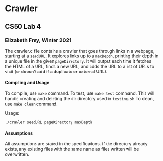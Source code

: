 # Crawler

## CS50 Lab 4

### Elizabeth Frey, Winter 2021

The crawler.c file contains a crawler that goes through links in a webpage, starting at a `seedURL`. It explores links up to a `maxDepth`, printing their depth in a unique file in the given `pageDirectory`. It will output each time it fetches the HTML of a URL, finds a new URL, and adds the URL to a list of URLs to visit (or doesn't add if a duplicate or external URL).

#### Compiling and Usage

To compile, use `make` command. 
To test, use `make test` command. This will handle creating and deleting the dir directory used in `testing.sh`
To clean, use `make clean` command. 

Usage: 
```bash
./crawler seedURL pageDirectory maxDepth
```

#### Assumptions
All assumptions are stated in the specifications. If the directory already exists, any existing files with the same name as files written will be overwritten.

